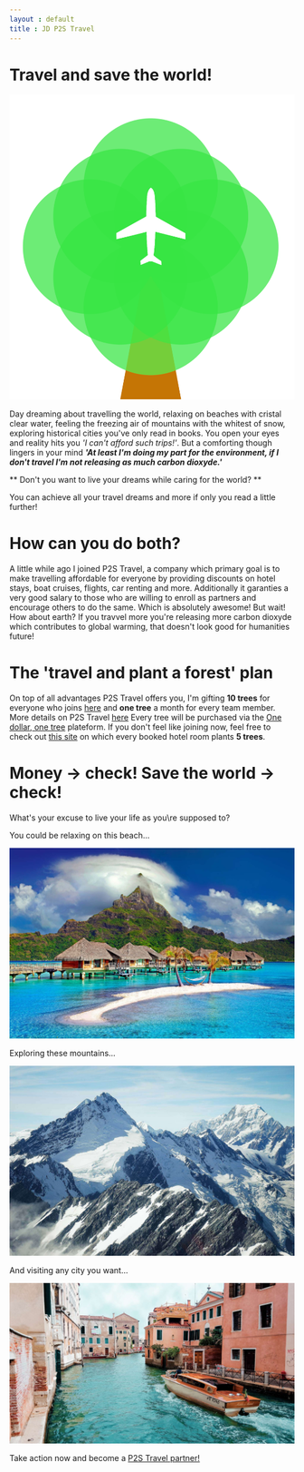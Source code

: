 ```yaml
---
layout : default
title : JD P2S Travel
---
```


# Travel and save the world!

<img class="d-block w-100 img-fluid" src="/assets/icons/Logo01.png" alt="eco plane ticket">

Day dreaming about travelling the world, relaxing on beaches with cristal clear water, feeling the freezing air of mountains with the whitest of snow, exploring historical cities you've only read in books. You open your eyes and reality hits you *'I can't afford such trips!'*. But a comforting though lingers in your mind **_'At least I'm doing my part for the environment, if I don't travel I'm not releasing as much carbon dioxyde.'_**

** Don't you want to live your dreams while caring for the world? **

You can achieve all your travel dreams and more if only you read a little further!

# How can you do both?

A little while ago I joined P2S Travel, a company which primary goal is to make travelling affordable for everyone by providing discounts on hotel stays, boat cruises, flights, car renting and more. Additionally it garanties a very good salary to those who are willing to enroll as partners and encourage others to do the same. Which is absolutely awesome! But wait! How about earth? If you travvel more you're releasing more carbon dioxyde which contributes to global warming, that doesn't look good for humanities future!

# The 'travel and plant a forest' plan

On top of all advantages P2S Travel offers you, I'm gifting **10 trees** for everyone who joins [here](https://p2stravel.com/join/jdtravelp2s/) and **one tree** a month for every team member. More details on P2S Travel [here](https://jdtravelp2s.githhub.io/) Every tree will be purchased via the [One dollar, one tree](https://onedollaronetree.com/) plateform. If you don't feel like joining now, feel free to check out [this site](https://thehotelsite.com/jdtravelp2s) on which every booked hotel room plants **5 trees**.

# Money -> check! Save the world -> check!

What's your excuse to live your life as you\re supposed to?

You could be relaxing on this beach...

<img class="d-block w-100 img-fluid" src="/assets/cottages-beach-r.jpg" alt="beach holidays">

Exploring these mountains...

<img class="d-block w-100 img-fluid" src="/assets/mountains-r.jpg" alt="snowy mountains">

And visiting any city you want...

<img class="d-block w-100 img-fluid" src="/assets/orange-powerboat-r.jpg" alt="Venice trip">

Take action now and become a [P2S Travel partner!](https://p2stravel.com/join/jdtravelp2s)

